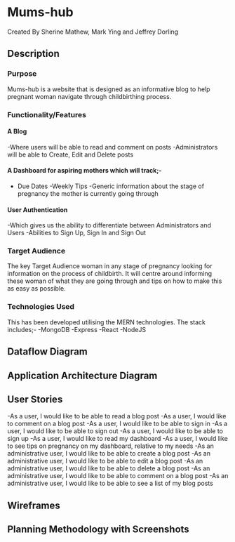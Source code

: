 # Mums-hub
Created By Sherine Mathew, Mark Ying and Jeffrey Dorling

## Description 
### Purpose
Mums-hub is a website that is designed as an informative blog to help pregnant woman navigate through 
childbirthing process.  

### Functionality/Features
#### A Blog
-Where users will be able to read and comment on posts
-Administrators will be able to Create, Edit and Delete posts

#### A Dashboard for aspiring mothers which will track;-
- Due Dates 
-Weekly Tips
-Generic information about the stage of pregnancy the mother is currently going through

#### User Authentication
-Which gives us the ability to differentiate between Administrators and Users
-Abilities to Sign Up, Sign In and Sign Out

### Target Audience
The key Target Audience woman in any stage of pregnancy looking for information on the process of childbirth. 
It will centre around informing these woman of what they are going through and tips on how to make this as 
easy as possible.  

### Technologies Used
This has been developed utilising the MERN technologies. The stack includes;-
-MongoDB
-Express
-React
-NodeJS

## Dataflow Diagram

## Application Architecture Diagram 

## User Stories
-As a user, I would like to be able to read a blog post
-As a user, I would like to comment on a blog post
-As a user, I would like to be able to sign in
-As a user, I would like to be able to sign out
-As a user, I would like to be able to sign up
-As a user, I would like to read my dashboard
-As a user, I would like to see tips on pregnancy on my dashboard, relative to my needs
-As an administrative user, I would like to be able to create a blog post
-As an administrative user, I would like to be able to edit a blog post
-As an administrative user, I would like to be able to delete a blog post
-As an administrative user, I would like to be able to comment on a blog post
-As an administrative user, I would like to be able to see a list of my blog posts

## Wireframes

## Planning Methodology with Screenshots 
